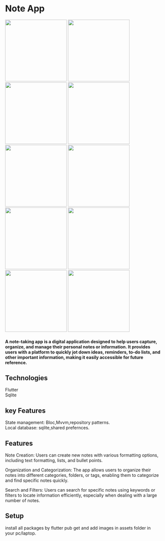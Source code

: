 

# Note App
<img src="https://github.com/taherelzoghby/Note/assets/77517566/bd8a9a34-2c25-4e00-b106-55eb8b9bf87e"  width="200">
<img src="https://github.com/taherelzoghby/Note/assets/77517566/5fb15d11-2cdd-49fc-a78a-e58783e2a548"  width="200">
<img src="https://github.com/taherelzoghby/Note/assets/77517566/dfac5323-fe62-479d-bf57-8575b0656fa6"  width="200">
<img src="https://github.com/taherelzoghby/Note/assets/77517566/30a87ea9-4b59-41ee-aab2-a0dd746343bf"  width="200">
<img src="https://github.com/taherelzoghby/Note/assets/77517566/f529b0af-6210-4f06-bd13-a8e14d08aecd"  width="200">
<img src="https://github.com/taherelzoghby/Note/assets/77517566/8e6d94e9-73fc-4478-acd5-453085b26edd"  width="200">
<img src="https://github.com/taherelzoghby/Note/assets/77517566/99ebbb20-45b5-4e2a-921b-0f0f5fc256ca"  width="200">
<img src="https://github.com/taherelzoghby/Note/assets/77517566/25f19033-a6c7-4856-96dd-efc051db7410"  width="200">
<img src="https://github.com/taherelzoghby/Note/assets/77517566/7c031727-6222-464e-9bed-21bdc2835e2a"  width="200">
<img src="https://github.com/taherelzoghby/Note/assets/77517566/c994c845-80c2-4a17-a902-78190645f650"  width="200">



#### A note-taking app is a digital application designed to help users capture, organize, and manage their personal notes or information. It provides users with a platform to quickly jot down ideas, reminders, to-do lists, and other important information, making it easily accessible for future reference.

## Technologies
Flutter<br>
Sqlite<br>
## key Features
State management: Bloc,Mvvm,repository patterns.<br>
Local database: sqlite,shared prefernces.<br> 

## Features
Note Creation: Users can create new notes with various formatting options, including text formatting, lists, and bullet points.

Organization and Categorization: The app allows users to organize their notes into different categories, folders, or tags, enabling them to categorize and find specific notes quickly.

Search and Filters: Users can search for specific notes using keywords or filters to locate information efficiently, especially when dealing with a large number of notes.

## Setup
install all packages by flutter pub get and add images in assets folder in your pc/laptop.
